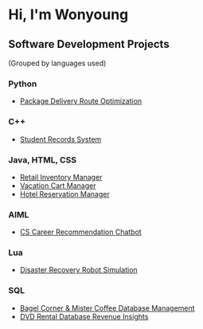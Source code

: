 # Hi, I'm Wonyoung

## Software Development Projects

(Grouped by languages used)

### Python

- [Package Delivery Route Optimization](https://github.com/wonyoung-jang/package-delivery-network)

### C++

- [Student Records System](https://github.com/wonyoung-jang/Student-Record-System)

### Java, HTML, CSS

- [Retail Inventory Manager](https://github.com/wonyoung-jang/retail-inventory-manager)
- [Vacation Cart Manager](https://github.com/wonyoung-jang/vacation-cart-manager)
- [Hotel Reservation Manager](https://github.com/wonyoung-jang/Hotel-Reservation-Manager)

### AIML

- [CS Career Recommendation Chatbot](https://github.com/wonyoung-jang/cs-career-chatbot)

### Lua

- [Disaster Recovery Robot Simulation](https://github.com/wonyoung-jang/Disaster-Recovery-Robot)

### SQL

- [Bagel Corner & Mister Coffee Database Management](https://github.com/wonyoung-jang/bagel-coffee-stores)
- [DVD Rental Database Revenue Insights](https://github.com/wonyoung-jang/dvd-rental-revenue)

<!--
**wonyoung-jang/wonyoung-jang** is a ✨ _special_ ✨ repository because its `README.md` (this file) appears on your GitHub profile.

Here are some ideas to get you started:

- 🔭 I’m currently working on ...
- 🌱 I’m currently learning ...
- 👯 I’m looking to collaborate on ...
- 🤔 I’m looking for help with ...
- 💬 Ask me about ...
- 📫 How to reach me: ...
- 😄 Pronouns: ...
- ⚡ Fun fact: ...
-->
